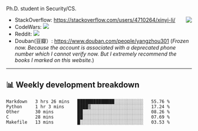 Ph.D. student in Security/CS.

<img align="right" src="https://github-readme-stats.vercel.app/api?username=li-xin-yi&count_private=true&show_icons=true&hide_title=true&theme=tokyonight" />

- StackOverflow: https://stackoverflow.com/users/4710264/xinyi-li/
- CodeWars: [![](https://www.codewars.com/users/xy-li/badges/micro)](https://www.codewars.com/users/xy-li/)
- Reddit: [![](https://img.shields.io/reddit/user-karma/combined/xy-li?style=social)](https://www.reddit.com/user/xy-li/)
- Douban(豆瓣）: https://www.douban.com/people/yangzhou301  (*Frozen now. Because the account is associated with a deprecated phone number which I cannot verify now. But I extremely recommend the books I marked on this website.*)

---

## 📊 Weekly development breakdown

<!--START_SECTION:waka-->
```text
Markdown   3 hrs 26 mins   ██████████████░░░░░░░░░░░   55.76 % 
Python     1 hr 3 mins     ████▒░░░░░░░░░░░░░░░░░░░░   17.24 % 
Other      30 mins         ██░░░░░░░░░░░░░░░░░░░░░░░   08.26 % 
C          28 mins         ██░░░░░░░░░░░░░░░░░░░░░░░   07.69 % 
Makefile   13 mins         █░░░░░░░░░░░░░░░░░░░░░░░░   03.53 % 
```
<!--END_SECTION:waka-->
